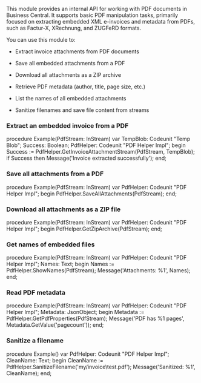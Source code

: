 This module provides an internal API for working with PDF documents in Business Central. It supports basic PDF manipulation tasks, primarily focused on extracting embedded XML e-invoices and metadata from PDFs, such as Factur-X, XRechnung, and ZUGFeRD formats.

You can use this module to:

- Extract invoice attachments from PDF documents

- Save all embedded attachments from a PDF

- Download all attachments as a ZIP archive

- Retrieve PDF metadata (author, title, page size, etc.)

- List the names of all embedded attachments

- Sanitize filenames and save file content from streams

### Extract an embedded invoice from a PDF
procedure Example(PdfStream: InStream)
var
    TempBlob: Codeunit "Temp Blob";
    Success: Boolean;
    PdfHelper: Codeunit "PDF Helper Impl";
begin
    Success := PdfHelper.GetInvoiceAttachmentStream(PdfStream, TempBlob);
    if Success then
        Message('Invoice extracted successfully');
end;

### Save all attachments from a PDF
procedure Example(PdfStream: InStream)
var
    PdfHelper: Codeunit "PDF Helper Impl";
begin
    PdfHelper.SaveAllAttachments(PdfStream);
end;

### Download all attachments as a ZIP file
procedure Example(PdfStream: InStream)
var
    PdfHelper: Codeunit "PDF Helper Impl";
begin
    PdfHelper.GetZipArchive(PdfStream);
end;

### Get names of embedded files
procedure Example(PdfStream: InStream)
var
    PdfHelper: Codeunit "PDF Helper Impl";
    Names: Text;
begin
    Names := PdfHelper.ShowNames(PdfStream);
    Message('Attachments: %1', Names);
end;

### Read PDF metadata
procedure Example(PdfStream: InStream)
var
    PdfHelper: Codeunit "PDF Helper Impl";
    Metadata: JsonObject;
begin
    Metadata := PdfHelper.GetPdfProperties(PdfStream);
    Message('PDF has %1 pages', Metadata.GetValue('pagecount'));
end;

### Sanitize a filename
procedure Example()
var
    PdfHelper: Codeunit "PDF Helper Impl";
    CleanName: Text;
begin
    CleanName := PdfHelper.SanitizeFilename('my/invoice\test.pdf');
    Message('Sanitized: %1', CleanName);
end;